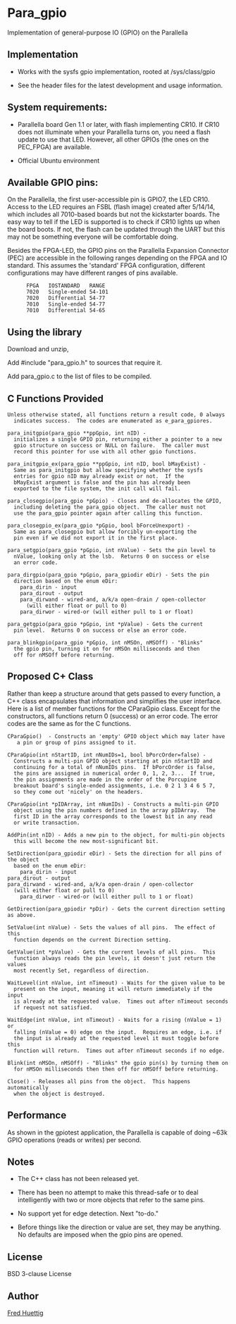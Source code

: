 # Para_gpio

Implementation of general-purpose IO (GPIO) on the Parallella

## Implementation

* Works with the sysfs gpio implementation, rooted at /sys/class/gpio

* See the header files for the latest development and usage information.

## System requirements:

* Parallella board Gen 1.1 or later, with flash implementing CR10.  If
CR10 does not illuminate when your Parallella turns on, you need a flash
update to use that LED.  However, all other GPIOs (the ones on the PEC_FPGA)
 are available.

* Official Ubuntu environment

##  Available GPIO pins:

On the Parallella, the first user-accessible pin is GPIO7, the LED CR10.
Access to the LED requires an FSBL (flash image) created after 5/14/14,
which includes all 7010-based boards but not the kickstarter boards.
The easy way to tell if the LED is supported is to check if CR10
lights up when the board boots.  If not, the flash can be updated
through the UART but this may not be something everyone will be
comfortable doing.

Besides the FPGA-LED, the GPIO pins on the Parallella Expansion 
Connector (PEC) are accessible in the following ranges depending
on the FPGA and IO standard.  This assumes the 'standard' FPGA
configuration, different configurations may have different ranges
of pins available.

```
      FPGA   IOSTANDARD   RANGE
      7020   Single-ended 54-101
      7020   Differential 54-77
      7010   Single-ended 54-77
      7010   Differential 54-65
```

## Using the library

Download and unzip,

Add #include "para_gpio.h" to sources that require it.

Add para_gpio.c to the list of files to be compiled.

## C Functions Provided

    Unless otherwise stated, all functions return a result code, 0 always
      indicates success.  The codes are enumerated as e_para_gpiores.

    para_initgpio(para_gpio **ppGpio, int nID) - 
      initializes a single GPIO pin, returning either a pointer to a new
      gpio structure on success or NULL on failure.  The caller must 
      record this pointer for use with all other gpio functions.

    para_initgpio_ex(para_gpio **ppGpio, int nID, bool bMayExist) - 
      Same as para_initgpio but allow specifying whether the sysfs
      entries for gpio nID may already exist or not.  If the
      bMayExist argument is false and the pin has already been
      exported to the file system, the init call will fail.

    para_closegpio(para_gpio *pGpio) - Closes and de-allocates the GPIO,
      including deleting the para_gpio object.  The caller must not
      use the para_gpio pointer again after calling this function.

    para_closegpio_ex(para_gpio *pGpio, bool bForceUnexport) -
      Same as para_closegpio but allow forcibly un-exporting the
      pin even if we did not export it in the first place.

    para_setgpio(para_gpio *pGpio, int nValue) - Sets the pin level to
      nValue, looking only at the lsb.  Returns 0 on success or else
      an error code.

    para_dirgpio(para_gpio *pGpio, para_gpiodir eDir) - Sets the pin
      direction based on the enum eDir:
        para_dirin - input
        para_dirout - output
        para_dirwand - wired-and, a/k/a open-drain / open-collector
          (will either float or pull to 0)
        para_dirwor - wired-or (will either pull to 1 or float)

    para_getgpio(para_gpio *pGpio, int *pValue) - Gets the current
      pin level.  Returns 0 on success or else an error code.

    para_blinkgpio(para_gpio *pGpio, int nMSOn, nMSOff) - "Blinks"
      the gpio pin, turning it on for nMSOn milliseconds and then
      off for nMSOff before returning.

## Proposed C+ Class

Rather than keep a structure around that gets passed to every function, a
C++ class encapsulates that information and simplifies the user interface.
Here is a list of member functions for the CParaGpio class.  Except for
the constructors, all functions return 0 (success) or an error code.  The
error codes are the same as for the C functions.

    CParaGpio()  - Constructs an 'empty' GPIO object which may later have
       a pin or group of pins assigned to it.

    CParaGpio(int nStartID, int nNumIDs=1, bool bPorcOrder=false) - 
      Constructs a multi-pin GPIO object starting at pin nStartID and
      continuing for a total of nNumIDs pins.  If bPorcOrder is false,
      the pins are assigned in numerical order 0, 1, 2, 3...  If true,
      the pin assignments are made in the order of the Porcupine
      breakout board's single-ended assignments, i.e. 0 2 1 3 4 6 5 7, 
      so they come out 'nicely' on the headers.

    CParaGpio(int *pIDArray, int nNumIDs) - Constructs a multi-pin GPIO
      object using the pin numbers defined in the array pIDArray.  The
      first ID in the array corresponds to the lowest bit in any read
      or write transaction.

    AddPin(int nID) - Adds a new pin to the object, for multi-pin objects
      this will become the new most-significant bit.

    SetDirection(para_gpiodir eDir) - Sets the direction for all pins of the object
      based on the enum eDir:
        para_dirin - input
	para_dirout - output
	para_dirwand - wired-and, a/k/a open-drain / open-collector
	  (will either float or pull to 0)
        para_dirwor - wired-or (will either pull to 1 or float)

    GetDirection(para_gpiodir *pDir) - Gets the current direction setting as above.

    SetValue(int nValue) - Sets the values of all pins.  The effect of this
      function depends on the current Direction setting.

    GetValue(int *pValue) - Gets the current levels of all pins.  This
      function always reads the pin levels, it doesn't just return the values
      most recently Set, regardless of direction.

    WaitLevel(int nValue, int nTimeout) - Waits for the given value to be
      present on the input, meaning it will return immediately if the input
      is already at the requested value.  Times out after nTimeout seconds
      if request not satisfied.

    WaitEdge(int nValue, int nTimeout) - Waits for a rising (nValue = 1) or
      falling (nValue = 0) edge on the input.  Requires an edge, i.e. if
      the input is already at the requested level it must toggle before this
      function will return.  Times out after nTimeout seconds if no edge.

    Blink(int nMSOn, nMSOff) - "Blinks" the gpio pin(s) by turning them on
      for nMSOn milliseconds then then off for nMSOff before returning.

    Close() - Releases all pins from the object.  This happens automatically
      when the object is destroyed.

## Performance

As shown in the gpiotest application, the Parallella is capable of 
doing ~63k GPIO operations (reads or writes) per second.

## Notes

* The C++ class has not been released yet.

* There has been no attempt to make this thread-safe or to deal intelligently 
  with two or more objects that refer to the same pins.  

* No support yet for edge detection.  Next "to-do."

* Before things like the direction or value are set, they may be anything.  No
defaults are imposed when the gpio pins are opened.

## License

BSD 3-clause License

## Author

[Fred Huettig](mailto:Fred@Adapteva.com)

